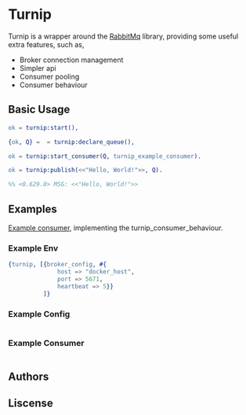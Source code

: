 
# Turnip

Turnip is a wrapper around the [RabbitMq](https://github.com/rabbitmq/rabbitmq-erlang-client) library, providing some useful extra features, such as,

- Broker connection management
- Simpler api
- Consumer pooling
- Consumer behaviour

## Basic Usage

```erlang
ok = turnip:start(),

{ok, Q} =  = turnip:declare_queue(),

ok = turnip:start_consumer(Q, turnip_example_consumer).

ok = turnip:publish(<<"Hello, World!">>, Q).

%% <0.629.0> MSG: <<"Hello, World!">>
```

## Examples

[Example consumer](src/turnip_example_consumer.erl), implementing the turnip_consumer_behaviour.

### Example Env

```erlang
{turnip, [{broker_config, #{
              host => "docker_host",
              port => 5671,
              heartbeat => 5}}
          ]}
```


### Example Config

```erlang
```


### Example Consumer

```erlang
```



## Authors

## Liscense
